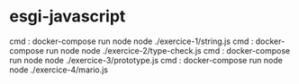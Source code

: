 # esgi-javascript

cmd : docker-compose run node node ./exercice-1/string.js
cmd : docker-compose run node node ./exercice-2/type-check.js
cmd : docker-compose run node node ./exercice-3/prototype.js
cmd : docker-compose run node node ./exercice-4/mario.js